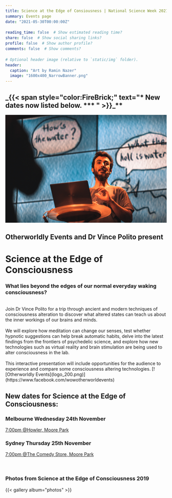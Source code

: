 ```yaml
---
title: Science at the Edge of Consiousness | National Science Week 2021
summary: Events page
date: "2021-05-30T00:00:00Z"

reading_time: false  # Show estimated reading time?
share: false  # Show social sharing links?
profile: false  # Show author profile?
comments: false  # Show comments?

# Optional header image (relative to `static/img` folder).
header:
  caption: "Art by Ramin Nazer"
  image: "1600x400_NarrowBanner.png"
---
```

## **_{{< span style="color:FireBrick;" text="*** New dates now listed below. *** " >}}_**

![EOC](water.jpg)
## **Otherworldly Events and Dr Vince Polito present**
# **Science at the Edge of Consciousness**

### What lies beyond the edges of our normal everyday waking consciousness? 
<br />
Join Dr Vince Polito for a trip through ancient and modern techniques of consciousness alteration to discover what altered states can teach us about the inner workings of our brains and minds.
<br />
<br />
We will explore how meditation can change our senses, test whether hypnotic suggestions can help break automatic habits, delve into the latest findings from the frontiers of psychedelic science, and explore how new technologies such as virtual reality and brain stimulation are being used to alter consciousness in the lab.
<br />
<br />
This interactive presentation will include opportunities for the audience to experience and compare some consciousness altering technologies.
[![Otherworldly Events](logo_200.png)](https://www.facebook.com/wowotherworldevents)

## New dates for Science at the Edge of Consciousness:
### Melbourne Wednesday 24th November
[7:00pm @Howler, Moore Park](https://moshtix.com.au/v2/event/science-at-the-edge-of-consciousness-national-science-week-2021/129125?skin=hwlr)
<br />
### Sydney Thursday 25th November
[7:00pm @The Comedy Store, Moore Park](https://aucentury.sales.ticketsearch.com/sales/salesevent/12320)
<br />
<br />
<br />
### **Photos from Science at the Edge of Consciousness 2019**
{{< gallery album="photos" >}}
